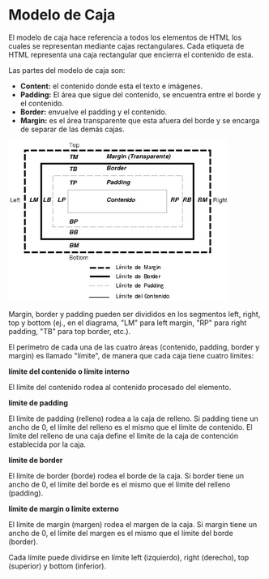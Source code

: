 # Modelo de Caja

El modelo de caja hace referencia a todos los elementos de HTML los cuales se representan mediante cajas rectangulares. Cada etiqueta de HTML representa una caja rectangular que encierra el contenido de esta.

Las partes del modelo de caja son:

- **Content:** el contenido donde esta el texto e imágenes.
- **Padding:** El área que sigue del contenido, se encuentra entre el borde y el contenido.
- **Border:** envuelve el padding y el contenido.
- **Margin:** es el área transparente que esta afuera del borde y se encarga de separar de las demás cajas.

![Modelo de caja](modelo.jpg)


Margin, border y padding pueden ser divididos en los segmentos left, right, top y bottom (ej., en el diagrama, "LM" para left margin, "RP" para right padding, "TB" para top border, etc.).

El perímetro de cada una de las cuatro áreas (contenido, padding, border y margin) es llamado "límite", de manera que cada caja tiene cuatro límites:

**límite del contenido o límite interno**

El límite del contenido rodea al contenido procesado del elemento.

**límite de padding**

El límite de padding (relleno) rodea a la caja de relleno. Si padding tiene un ancho de 0, el límite del relleno es el mismo que el límite de contenido. El límite del relleno de una caja define el límite de la caja de contención establecida por la caja.

**límite de border**

El límite de border (borde) rodea el borde de la caja. Si border tiene un ancho de 0, el límite del borde es el mismo que el límite del relleno (padding).

**límite de margin o límite externo**

El límite de margin (margen) rodea el margen de la caja. Si margin tiene un ancho de 0, el límite del margen es el mismo que el límite del borde (border).

Cada límite puede dividirse en límite left (izquierdo), right (derecho), top (superior) y bottom (inferior).